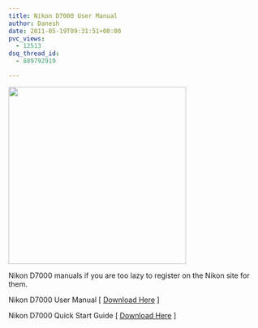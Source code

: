 ```yaml
---
title: Nikon D7000 User Manual
author: Danesh
date: 2011-05-19T09:31:51+00:00
pvc_views:
  - 12513
dsq_thread_id:
  - 889792919

---
```

[<img class="alignnone" title="Nikon D7000" src="http://digitalslrinfo.net/wp-content/uploads/2011/02/Nikon-D7000.jpg" alt="" width="350" />][1]

Nikon D7000 manuals if you are too lazy to register on the Nikon site for them.

Nikon D7000 User Manual [ [Download Here][2] ]

Nikon D7000 Quick Start Guide [ [Download Here][3] ]

 [1]: http://digitalslrinfo.net/wp-content/uploads/2011/02/Nikon-D7000.jpg
 [2]: https://docs.google.com/viewer?a=v&pid=explorer&chrome=true&srcid=0B2LZezj_CaM8NWNmYWNkODItNzhjMC00MWNlLTk5NmQtMDUzZWZjNzA3M2Ez&hl=en
 [3]: https://docs.google.com/viewer?a=v&pid=explorer&chrome=true&srcid=0B2LZezj_CaM8NGRhNWRmYjgtN2NjZS00N2E0LWI5ZDQtYjg2Zjg5YzM3MWIw&hl=en
